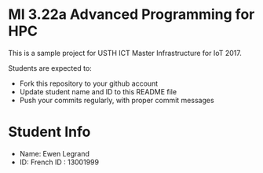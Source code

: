 MI 3.22a Advanced Programming for HPC
=============================================

This is a sample project for USTH ICT Master Infrastructure for IoT 2017.

Students are expected to:

* Fork this repository to your github account
* Update student name and ID to this README file
* Push your commits regularly, with proper commit messages

Student Info
=======================

* Name: Ewen Legrand
* ID: French ID :  13001999
